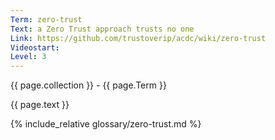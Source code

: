 ```yaml
---
Term: zero-trust
Text: a Zero Trust approach trusts no one
Link: https://github.com/trustoverip/acdc/wiki/zero-trust
Videostart: 
Level: 3
---
```


{{ page.collection }} - {{ page.Term }}

   {{ page.text }}

{% include_relative glossary/zero-trust.md %}
